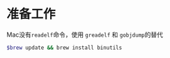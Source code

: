 # 准备工作

Mac没有`readelf`命令，使用 `greadelf` 和 `gobjdump`的替代

```bash
$brew update && brew install binutils
```





